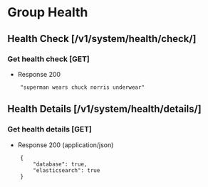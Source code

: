 # Group Health
## Health Check [/v1/system/health/check/]
### Get health check [GET]
+ Response 200
```
    "superman wears chuck norris underwear"
```
## Health Details [/v1/system/health/details/]
### Get health details [GET]
+ Response 200 (application/json)
```
    {
        "database": true,
        "elasticsearch": true
    }
```
